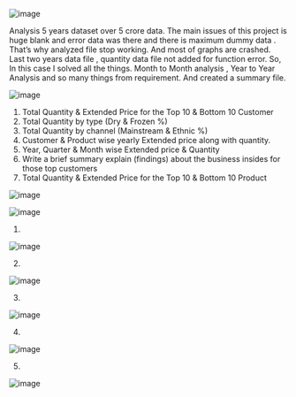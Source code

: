 ![image](https://github.com/user-attachments/assets/faf38f79-04f6-44a0-911e-e5b4ac47b5c0)

Analysis 5 years dataset over 5 crore data.   The  main issues of this project is huge blank and error data was there and there is maximum dummy  data . That’s why analyzed file stop working.  And most of graphs are crashed. Last two years data file , quantity data file not added for function error. So, In this case I solved all the things. Month to Month analysis , Year to Year Analysis and so many things from requirement.  And created a summary file.
 



![image](https://github.com/user-attachments/assets/ae75a189-99b0-4de6-90a7-85c1a1856d47)

 1. Total Quantity & Extended Price for the Top 10 & Bottom 10 Customer
 2. Total Quantity by type (Dry & Frozen %)
 3. Total Quantity by channel (Mainstream & Ethnic %)
 4. Customer & Product wise yearly Extended price along with quantity.
 5. Year, Quarter & Month wise Extended price & Quantity
 6. Write a brief summary explain (findings) about the business insides for those top customers 
 7. Total Quantity & Extended Price for the Top 10 & Bottom 10 Product


![image](https://github.com/user-attachments/assets/1311084c-868d-46fd-8bcd-6e979227d1af)



![image](https://github.com/user-attachments/assets/8ebd96bc-606e-4a07-aa79-58a487127ab2)


1. 
![image](https://github.com/user-attachments/assets/1e645f81-7c66-4b74-b090-c7be8ea69ebf)

2.
![image](https://github.com/user-attachments/assets/e7dd19bd-eb8a-4592-8a0c-8c1290f62479)

3.
![image](https://github.com/user-attachments/assets/4e5f0728-6946-43d5-9f7a-6588e4dbf55e)

4.
![image](https://github.com/user-attachments/assets/56496e98-b5c6-47fc-847a-115d38fbe379)

5.
![image](https://github.com/user-attachments/assets/2a675278-3105-4a12-9688-8fbad85b14c6)

